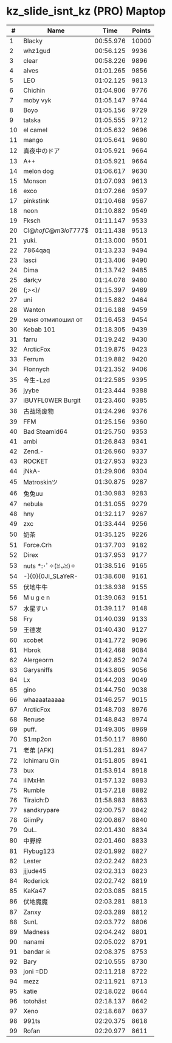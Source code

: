 # kz_slide_isnt_kz (PRO) Maptop

|  # | Name | Time | Points |
|-------------- | -------------- | -------------- | -------------- | 
| 1 | Blacky | 00:55.976 | 10000 | 
| 2 | whz1gud | 00:56.125 | 9936 | 
| 3 | clear | 00:58.226 | 9896 | 
| 4 | alves | 01:01.265 | 9856 | 
| 5 | LEO | 01:02.125 | 9813 | 
| 6 | Chichin | 01:04.906 | 9776 | 
| 7 | moby vyk | 01:05.147 | 9744 | 
| 8 | Boyo | 01:05.156 | 9729 | 
| 9 | tatska | 01:05.555 | 9712 | 
| 10 | el camel | 01:05.632 | 9696 | 
| 11 | mango | 01:05.641 | 9680 | 
| 12 | 真夜中のドア | 01:05.921 | 9664 | 
| 13 | A++ | 01:05.921 | 9664 | 
| 14 | melon dog | 01:06.617 | 9630 | 
| 15 | Monson | 01:07.093 | 9613 | 
| 16 | exco | 01:07.266 | 9597 | 
| 17 | pinkstink | 01:10.468 | 9567 | 
| 18 | neon | 01:10.882 | 9549 | 
| 19 | Fksch | 01:11.147 | 9533 | 
| 20 | Cl@$h of C@m3loT777$$ | 01:11.438 | 9513 | 
| 21 | yuki. | 01:13.000 | 9501 | 
| 22 | 7864qaq | 01:13.233 | 9494 | 
| 23 | lasci | 01:13.406 | 9490 | 
| 24 | Dima | 01:13.742 | 9485 | 
| 25 | dark;v | 01:14.078 | 9480 | 
| 26 | (;><)/ | 01:15.397 | 9469 | 
| 27 | uni | 01:15.882 | 9464 | 
| 28 | Wanton | 01:16.188 | 9459 | 
| 29 | меня отмипошил от | 01:16.453 | 9454 | 
| 30 | Kebab 101 | 01:18.305 | 9439 | 
| 31 | farru | 01:19.242 | 9430 | 
| 32 | ArcticFox | 01:19.875 | 9423 | 
| 33 | Ferrum | 01:19.882 | 9420 | 
| 34 | Flonnych | 01:21.352 | 9406 | 
| 35 | 今生-Lzd | 01:22.585 | 9395 | 
| 36 | jyybe | 01:23.444 | 9388 | 
| 37 | iBUYFL0WER Burgit | 01:23.460 | 9385 | 
| 38 | 古战场废物 | 01:24.296 | 9376 | 
| 39 | FFM | 01:25.156 | 9360 | 
| 40 | Bad Steamid64 | 01:25.750 | 9353 | 
| 41 | ambi | 01:26.843 | 9341 | 
| 42 | Zend.- | 01:26.960 | 9337 | 
| 43 | ROCKET | 01:27.953 | 9323 | 
| 44 | jNkA- | 01:29.906 | 9304 | 
| 45 | Matroskinツ | 01:30.875 | 9287 | 
| 46 | 兔兔uu | 01:30.983 | 9283 | 
| 47 | nebula | 01:31.055 | 9279 | 
| 48 | hny | 01:32.117 | 9267 | 
| 49 | zxc | 01:33.444 | 9256 | 
| 50 | 奶茶 | 01:35.125 | 9226 | 
| 51 | Force.Crh | 01:37.703 | 9182 | 
| 52 | Direx | 01:37.953 | 9177 | 
| 53 | nuts *:･ﾟ✧(ꈍᴗꈍ)✧ | 01:38.516 | 9165 | 
| 54 | -}{0}{0JI_SLaYeR- | 01:38.608 | 9161 | 
| 55 | 伏地牛牛 | 01:38.938 | 9155 | 
| 56 | M u g e n | 01:39.063 | 9151 | 
| 57 | 水星すい | 01:39.117 | 9148 | 
| 58 | Fry | 01:40.039 | 9133 | 
| 59 | 王德发 | 01:40.430 | 9127 | 
| 60 | xcobet | 01:41.772 | 9096 | 
| 61 | Hbrok | 01:42.468 | 9084 | 
| 62 | Alergeorm | 01:42.852 | 9074 | 
| 63 | Garysniffs | 01:43.805 | 9056 | 
| 64 | Lx | 01:44.203 | 9049 | 
| 65 | gino | 01:44.750 | 9038 | 
| 66 | whaaaataaaaa | 01:46.257 | 9015 | 
| 67 | ArcticFox | 01:48.703 | 8976 | 
| 68 | Renuse | 01:48.843 | 8974 | 
| 69 | puff. | 01:49.305 | 8969 | 
| 70 | S1mp2on | 01:50.117 | 8960 | 
| 71 | 老弟 [AFK] | 01:51.281 | 8947 | 
| 72 | Ichimaru Gin | 01:51.805 | 8941 | 
| 73 | bux | 01:53.914 | 8918 | 
| 74 | iiiMxHn | 01:57.132 | 8883 | 
| 75 | Rumble | 01:57.218 | 8882 | 
| 76 | Tiraich:D | 01:58.983 | 8863 | 
| 77 | sandkrypare | 02:00.757 | 8842 | 
| 78 | GiimPy | 02:00.867 | 8840 | 
| 79 | QuL. | 02:01.430 | 8834 | 
| 80 | 中野梓 | 02:01.460 | 8833 | 
| 81 | Flybug123 | 02:01.992 | 8827 | 
| 82 | Lester | 02:02.242 | 8823 | 
| 83 | jjjude45 | 02:02.313 | 8823 | 
| 84 | Roderick | 02:02.742 | 8819 | 
| 85 | KaKa47 | 02:03.085 | 8815 | 
| 86 | 伏地魔魔 | 02:03.281 | 8813 | 
| 87 | Zanxy | 02:03.289 | 8812 | 
| 88 | SunL | 02:03.772 | 8806 | 
| 89 | Madness | 02:04.242 | 8801 | 
| 90 | nanami | 02:05.022 | 8791 | 
| 91 | bandar ☠ | 02:08.375 | 8753 | 
| 92 | Bary | 02:10.555 | 8730 | 
| 93 | joni =DD | 02:11.218 | 8722 | 
| 94 | mezz | 02:11.921 | 8713 | 
| 95 | katie | 02:18.022 | 8644 | 
| 96 | totohäst | 02:18.137 | 8642 | 
| 97 | Xeno | 02:18.687 | 8637 | 
| 98 | 991ts | 02:20.375 | 8618 | 
| 99 | Rofan | 02:20.977 | 8611 | 

